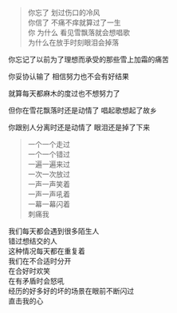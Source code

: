 > 你忘了 划过伤口的冷风   
你信了 不痛不痒就算过了一生  
你 为什么 看见雪飘落就会想唱歌    
为什么在放手时刻眼泪会掉落

你忘记了以前为了理想而承受的那些雪上加霜的痛苦

你妥协认输了 相信努力也不会有好结果

就算每天都麻木的度过也不想努力了

但你在雪花飘落时还是动情了 唱起歌想起了故乡

你跟别人分离时还是动情了 眼泪还是掉了下来

> 一个一个走过  
一个一个错过  
一遍一遍来过  
一次一次放过  
一声一声笑着  
一声一声吼着  
一幕一幕闪着  
刺痛我 

我们每天都会遇到很多陌生人  
错过想结交的人  
这种情况每天都在重复着  
我们在不合适时分开  
在合好时欢笑  
在有矛盾时会怒吼  
经历的好多好的坏的场景在眼前不断闪过  
直击我的心